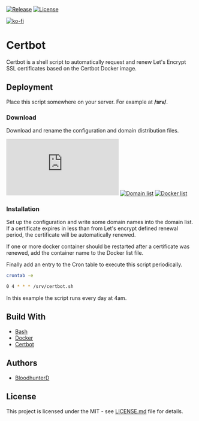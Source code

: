 [![Release](https://img.shields.io/github/v/release/bloodhunterd/certbot?style=for-the-badge)](https://github.com/bloodhunterd/certbot/releases)
[![License](https://img.shields.io/github/license/bloodhunterd/certbot?style=for-the-badge)](https://github.com/bloodhunterd/certbot/blob/master/LICENSE)

[![ko-fi](https://www.ko-fi.com/img/githubbutton_sm.svg)](https://ko-fi.com/bloodhunterd)

# Certbot

Certbot is a shell script to automatically request and renew Let's Encrypt SSL certificates based on the Certbot Docker image.

## Deployment

Place this script somewhere on your server. For example at **/srv/**.

### Download

Download and rename the configuration and domain distribution files.

[![Configuration](https://img.shields.io/github/size/bloodhunterd/certbot/certbot.dist.conf?label=Configuration&style=for-the-badge)](https://github.com/bloodhunterd/certbot/raw/master/certbot.dist.conf)
[![Domain list](https://img.shields.io/github/size/bloodhunterd/certbot/certbot.dist.domains?label=Domain%20list&style=for-the-badge)](https://github.com/bloodhunterd/certbot/raw/master/certbot.dist.domains)
[![Docker list](https://img.shields.io/github/size/bloodhunterd/certbot/certbot.dist.docker?label=Docker%20list&style=for-the-badge)](https://github.com/bloodhunterd/certbot/raw/master/certbot.dist.docker)

### Installation

Set up the configuration and write some domain names into the domain list.
If a certificate expires in less than from Let's encrypt defined renewal period, the certificate will be automatically renewed.

If one or more docker container should be restarted after a certificate was renewed, add the container name to the Docker list file.

Finally add an entry to the Cron table to execute this script periodically.

```bash
crontab -e
```

```bash
0 4 * * * /srv/certbot.sh
```

In this example the script runs every day at 4am.

## Build With

* [Bash](https://wiki.ubuntuusers.de/Bash/)
* [Docker](https://www.docker.com/)
* [Certbot](https://certbot.eff.org/)

## Authors

* [BloodhunterD](https://github.com/bloodhunterd)

## License

This project is licensed under the MIT - see [LICENSE.md](https://github.com/bloodhunterd/certbot/blob/master/LICENSE) file for details.
